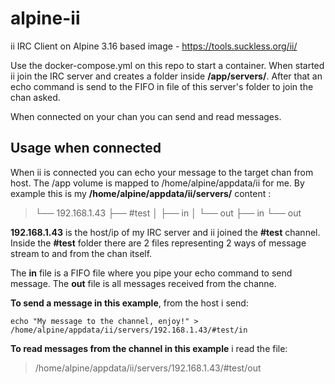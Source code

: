 
# alpine-ii

ii IRC Client on Alpine 3.16 based image - https://tools.suckless.org/ii/

Use the docker-compose.yml on this repo to start a container.
When started ii join the IRC server and creates a folder inside **/app/servers/**.
After that an echo command is send to the FIFO in file of this server's folder to join the chan asked.

When connected on your chan you can send and read messages.

## Usage when connected

 When ii is connected you can echo your message to the target chan from host. 
 The /app volume is mapped to /home/alpine/appdata/ii for me.
 By example this is my **/home/alpine/appdata/ii/servers/** content :
>  └── 192.168.1.43
>     ├── #test
>     │   ├── in
>     │   └── out
>     ├── in
>     └── out
>     
**192.168.1.43** is the host/ip of my IRC server and ii joined the **#test** channel.
Inside the **#test** folder there are 2 files representing 2 ways of message stream to and from the chan itself.

The **in** file is a FIFO file where you pipe your echo command to send message.
The **out** file is all messages received from the channe.

**To send a message in this example**, from the host i send:

    echo "My message to the channel, enjoy!" > /home/alpine/appdata/ii/servers/192.168.1.43/#test/in

**To read messages from the channel in this example** i read the file:

> /home/alpine/appdata/ii/servers/192.168.1.43/#test/out
